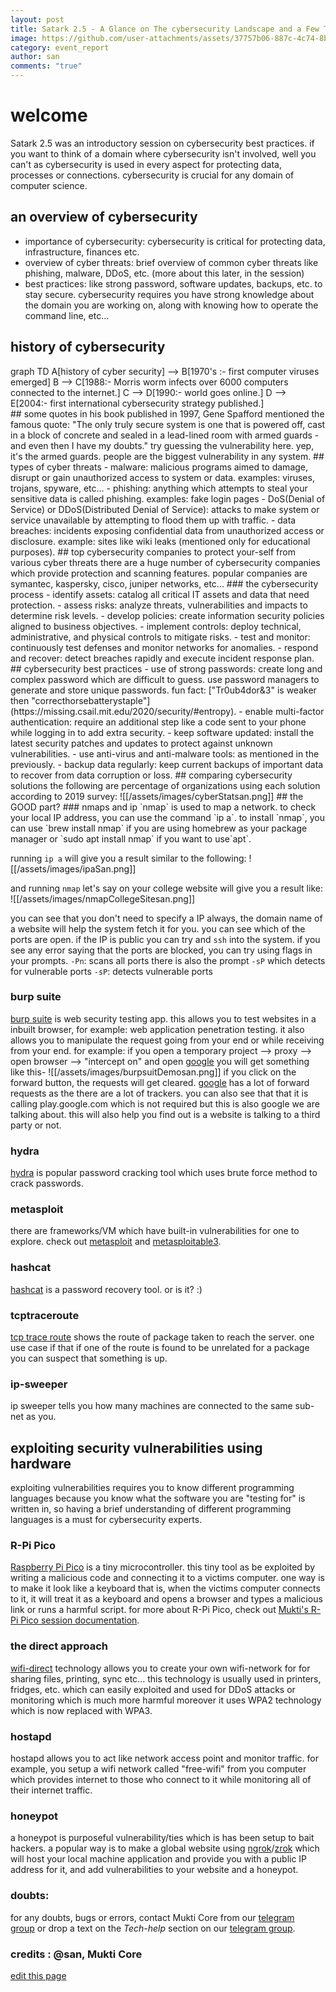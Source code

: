 ```yaml
---
layout: post
title: Satark 2.5 - A Glance on The cybersecurity Landscape and a Few Tools
image: https://github.com/user-attachments/assets/37757b06-887c-4c74-8bc9-3e8dc5a876e5
category: event_report
author: san
comments: "true"
---
```

# welcome 
Satark 2.5 was an introductory session on cybersecurity best practices.
if you want to think of a domain where cybersecurity isn't involved, well you can't as cybersecurity is used in every aspect for protecting data, processes or connections. cybersecurity is crucial for any domain of computer science.
## an overview of cybersecurity
- importance of cybersecurity: cybersecurity is critical for protecting data, infrastructure, finances etc.
- overview of cyber threats: brief overview of common cyber threats like phishing, malware, DDoS, etc. (more about this later, in the session)
- best practices: like strong password, software updates, backups, etc. to stay secure.
cybersecurity requires you have strong knowledge about the domain you are working on, along with knowing how to operate the command line, etc…
## history of cybersecurity

<div class="mermaid">
graph TD
A[history of cyber security] --> B[1970's :- first computer viruses emerged]
B --> C[1988:- Morris worm infects over 6000 computers connected to the internet.]
C --> D[1990:- world goes online.]
D --> E[2004:- first international cybersecurity strategy published.]
</div>
## some quotes
in his book published in 1997, Gene Spafford mentioned the famous quote: "The only truly secure system is one that is powered off, cast in a block of concrete and sealed in a lead-lined room with armed guards - and even then I have my doubts."
try guessing the vulnerability here.
yep, it's the armed guards. people are the biggest vulnerability in any system.
## types of cyber threats
- malware: malicious programs aimed to damage, disrupt or gain unauthorized access to system or data. examples: viruses, trojans, spyware, etc...
- phishing: anything which attempts to steal your sensitive data is called phishing. examples: fake login pages
- DoS(Denial of Service) or DDoS(Distributed Denial of Service): attacks to make system or service unavailable by attempting to flood them up with traffic.
- data breaches: incidents exposing confidential data from unauthorized access or disclosure. example: sites like wiki leaks (mentioned only for educational purposes).
## top cybersecurity companies
to protect your-self from various cyber threats there are a huge number of cybersecurity companies which provide protection and scanning features. popular companies are symantec, kaspersky, cisco, juniper networks, etc...
### the cybersecurity process
- identify assets: catalog all critical IT assets and data that need protection.
- assess risks: analyze threats, vulnerabilities and impacts to determine risk levels.
- develop policies: create information security policies aligned to business objectives.
- implement controls: deploy technical, administrative, and physical controls to mitigate risks.
- test and monitor: continuously test defenses and monitor networks for anomalies.
- respond and recover: detect breaches rapidly and execute incident response plan.
## cybersecurity best practices
- use of strong passwords: create long and complex password which are difficult to guess. use password managers to generate and store unique passwords. 
fun fact: ["Tr0ub4dor&3" is weaker then "correcthorsebatterystaple"](https://missing.csail.mit.edu/2020/security/#entropy).
- enable multi-factor authentication: require an additional step like a code sent to your phone while logging in to add extra security.
- keep software updated: install the latest security patches and updates to protect against unknown vulnerabilities.
- use anti-virus and anti-malware tools: as mentioned in the previously.
- backup data regularly: keep current backups of important data to recover from data corruption or loss.
## comparing cybersecurity solutions
the following are percentage of organizations using each solution according to 2019 survey:
![[/assets/images/cyberStatsan.png]]
## the GOOD part?
### nmaps and ip
`nmap` is used to map a network. 
to check your local IP address, you can use the command `ip a`.
to install `nmap`, you can use 
`brew install nmap` if you are using homebrew as your package manager or
`sudo apt install nmap` if you want to use`apt`.

running `ip a` will give you a result similar to the following:
![[/assets/images/ipaSan.png]]

and running `nmap` let's say on your college website will give you a result like: 
![[/assets/images/nmapCollegeSitesan.png]]

you can see that you don't need to specify a IP always, the domain name of a website will help the system fetch it for you. 
you can see which of the ports are open. if the IP is public you can try and `ssh` into the system.
if you see any error saying that the ports are blocked, you can try using flags in your prompts.
`-Pn`: scans all ports
there is also the prompt `-sP` which detects for vulnerable ports
`-sP`: detects vulnerable ports
### burp suite
[burp suite](https://portswigger.net/burp/releases/professional-community-2024-9-3?requestededition=community&requestedplatform=) is web security testing app. this allows you to test websites in a inbuilt browser, for example: web application penetration testing. it also allows you to manipulate the request going from your end or while receiving from your end.
for example: if you open a temporary project --> proxy --> open browser --> "intercept on" and open [google](https://google.com) you will get something like this-
![[/assets/images/burpsuitDemosan.png]]
if you click on the forward button, the requests will get cleared. [google](https://google.com) has a lot of forward requests as the there are a lot of trackers. you can also see that that it is calling play.google.com which is not required but this is also google we are talking about. 
this will also help you find out is a website is talking to a third party or not.
### hydra
[hydra](https://www.kali.org/tools/hydra/) is popular password cracking tool which uses brute force method to crack passwords.
### metasploit
there are frameworks/VM which have built-in vulnerabilities for one to explore.
check out [metasploit](https://www.metasploit.com/) and [metasploitable3](https://github.com/rapid7/metasploitable3).
### hashcat
[hashcat](https://github.com/hashcat/hashcat) is a password recovery tool. or is it? :)
### tcptraceroute
[tcp trace route](https://linux.die.net/man/1/tcptraceroute) shows the route of package taken to reach the server. one use case if that if one of the route is found to be unrelated for a package you can suspect that something is up.
### ip-sweeper
ip sweeper tells you how many machines are connected to the same sub-net as you.
## exploiting security vulnerabilities using hardware
exploiting vulnerabilities requires you to know different programming languages because you know what the software you are "testing for" is written in, so having a brief understanding of different programming languages is a must for cybersecurity experts.
### R-Pi Pico
[Raspberry Pi Pico](https://www.raspberrypi.com/products/raspberry-pi-pico/) is a tiny microcontroller. this tiny tool as be exploited by writing a malicious code and connecting it to a victims computer. one way is to make it look like a keyboard that is, when the victims computer connects to it, it will treat it as a keyboard and opens a browser and types a malicious link or runs a harmful script.
for more about R-Pi Pico, check out [Mukti's R-Pi Pico session documentation](https://chrompycoder.github.io/mukti/tantrayantra.html).
### the direct approach
[wifi-direct](https://www.wi-fi.org/discover-wi-fi/wi-fi-direct) technology allows you to create your own wifi-network for for sharing files, printing, sync etc... this technology is usually used in printers, fridges, etc. which can easily exploited and used for DDoS attacks or monitoring which is much more harmful moreover it uses WPA2 technology which is now replaced with WPA3.
### hostapd 
hostapd allows you to act like network access point and monitor traffic. for example, you setup a wifi network called "free-wifi" from you computer which provides internet to those who connect to it while monitoring all of their internet traffic.
### honeypot
a honeypot is purposeful vulnerability/ties which is has been setup to bait hackers. a popular way is to make a global website using [ngrok](https://ngrok.com)/[zrok](https://zrok.io) which will host your local machine application and provide you with a public IP address for it, and add vulnerabilities to your website and a honeypot.

### doubts: 
for any doubts, bugs or errors, contact Mukti Core from our [telegram group](https://t.me/+wFGdHiypdQhkZWU9) or drop a text on the _Tech-help_ section on our [telegram group](https://t.me/+wFGdHiypdQhkZWU9).
### credits : @san, Mukti Core

[edit this page]()
